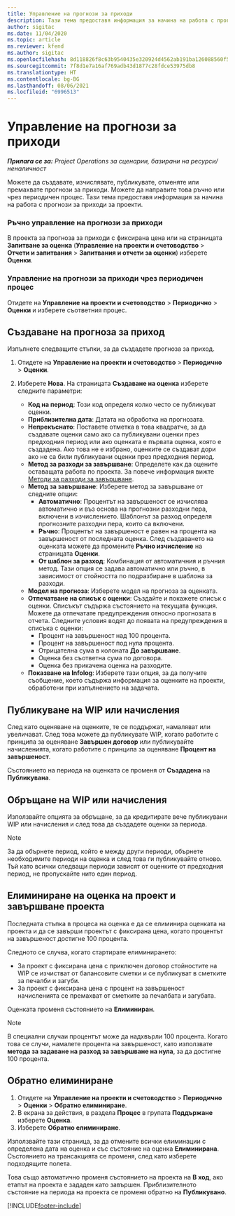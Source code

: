 ```yaml
---
title: Управление на прогнози за приходи
description: Тази тема предоставя информация за начина на работа с прогнози за приходи за проекти.
author: sigitac
ms.date: 11/04/2020
ms.topic: article
ms.reviewer: kfend
ms.author: sigitac
ms.openlocfilehash: 8d118826f8c63b9540435e320924d4562ab191ba126088560f5def1c1ff0b908
ms.sourcegitcommit: 7f8d1e7a16af769adb43d1877c28fdce53975db8
ms.translationtype: HT
ms.contentlocale: bg-BG
ms.lasthandoff: 08/06/2021
ms.locfileid: "6996513"
---
```

# <a name="manage-revenue-estimates"></a>Управление на прогнози за приходи

_**Прилага се за:** Project Operations за сценарии, базирани на ресурси/неналичност_

Можете да създавате, изчислявате, публикувате, отменяте или премахвате прогнози за приходи. Можете да направите това ръчно или чрез периодичен процес. Тази тема предоставя информация за начина на работа с прогнози за приходи за проекти.

### <a name="manage-revenue-estimates-manually"></a>Ръчно управление на прогнози за приходи

В проекта за прогноза за приходи с фиксирана цена или на страницата **Запитване за оценка** (**Управление на проекти и счетоводство** > **Отчети и запитвания** > **Запитвания и отчети за оценки**) изберете **Оценки**.

### <a name="manage-revenue-estimates-using-a-periodic-process"></a>Управление на прогнози за приходи чрез периодичен процес

Отидете на **Управление на проекти и счетоводство** > **Периодично** > **Оценки** и изберете съответния процес.

## <a name="create-a-revenue-estimate"></a>Създаване на прогноза за приход

Изпълнете следващите стъпки, за да създадете прогноза за приход. 

1. Отидете на **Управление на проекти и счетоводство** > **Периодично** > **Оценки**.
2. Изберете **Нова**. На страницата **Създаване на оценка** изберете следните параметри:

   - **Код на период**: Този код определя колко често се публикуват оценки.
   - **Приблизителна дата**: Датата на обработка на прогнозата.
   - **Непрекъснато**: Поставете отметка в това квадратче, за да създавате оценки само ако са публикувани оценки през предходния период или ако оценката е първата оценка, която е създадена. Ако това не е избрано, оценките се създават дори ако не са били публикувани оценки през предходния период.
   - **Метод за разходи за завършване**: Определете как да оцените оставащата работа по проекта. За повече информация вижте [Методи за разходи за завършване](cost-complete-methods.md).
   - **Метод за завършване**: Изберете метод за завършване от следните опции:
     - **Автоматично**: Процентът на завършеност се изчислява автоматично и въз основа на прогнозни разходни пера, включени в изчислението. Шаблонът за разход определя прогнозните разходни пера, които са включени.
     - **Ръчно**: Процентът на завършеност е равен на процента на завършеност от последната оценка. След създаването на оценката можете да промените **Ръчно изчисление** на страницата **Оценки**.
     - **От шаблон за разход**: Комбинация от автоматичния и ръчния метод. Тази опция се задава автоматично или ръчно, в зависимост от стойността по подразбиране в шаблона за разходи.
   - **Модел на прогноза**: Изберете модел на прогноза за оценката.
   - **Отпечатване на списък с оценки**: Създайте и покажете списък с оценки. Списъкът съдържа състоянието на текущата функция. Можете да отпечатате предупреждения относно прогнозата в отчета. Следните условия водят до появата на предупреждения в списъка с оценки:
     - Процент на завършеност над 100 процента.
     - Процент на завършеност под нула процента.
     - Отрицателна сума в колоната **До завършване**.
     - Оценка без съответна сума по договора.
     - Оценка без прикачена оценка на разходите.
   - **Показване на Infolog**: Изберете тази опция, за да получите съобщение, което съдържа информация за оценките на проекти, обработени при изпълнението на задачата.


## <a name="post-wip-or-accruals"></a>Публикуване на WIP или начисления

След като оценяване на оценките, те се поддържат, намаляват или увеличават. След това можете да публикувате WIP, когато работите с принципа за оценяване **Завършен договор** или публикувайте начисленията, когато работите с принципа за оценяване **Процент на завършеност**.
  
Състоянието на периода на оценката се променя от **Създадена** на **Публикувана**.

## <a name="reverse-wip-or-accruals"></a>Обръщане на WIP или начисления

Използвайте опцията за обръщане, за да кредитирате вече публикувани WIP или начисления и след това да създадете оценки за периода.

> [!NOTE]
> За да обърнете период, който е между други периоди, обърнете необходимите периоди на оценка и след това ги публикувайте отново. Тъй като всички следващи периоди зависят от оценките от предходния период, не пропускайте нито един период.

## <a name="eliminate-the-estimate-project-and-finish-the-project"></a>Елиминиране на оценка на проект и завършване проекта

Последната стъпка в процеса на оценка е да се елиминира оценката на проекта и да се завърши проектът с фиксирана цена, когато процентът на завършеност достигне 100 процента.

Следното се случва, когато стартирате елиминирането:

- За проект с фиксирана цена с приключен договор стойностите на WIP се изчистват от балансовите сметки и се публикуват в сметките за печалби и загуби.
- За проект с фиксирана цена с процент на завършеност начисленията се премахват от сметките за печалбата и загубата.

Оценката променя състоянието на **Елиминиран**.

> [!NOTE]
> В специални случаи процентът може да надхвърли 100 процента. Когато това се случи, намалете процента на завършеност, като използвате **метода за задаване на разход за завършване на нула**, за да достигне 100 процента.

## <a name="reverse-elimination"></a>Обратно елиминиране

1. Отидете на **Управление на проекти и счетоводство** > **Периодично** > **Оценки** > **Обратно елиминиране**. 
2. В екрана за действия, в раздела **Процес** в групата **Поддържане** изберете **Оценка**. 
3. Изберете **Обратно елиминиране**.

Използвайте тази страница, за да отмените всички елиминации с определена дата на оценка и със състояние на оценка **Елиминирана**. Състоянието на трансакцията се променя, след като изберете подходящите полета.

Това също автоматично променя състоянието на проекта на **В ход**, ако етапът на проекта е зададен като завършен. Приблизителното състояние на периода на проекта се променя обратно на **Публикувано**.


[!INCLUDE[footer-include](../includes/footer-banner.md)]
